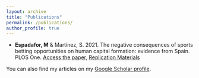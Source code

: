 ```yaml
---
layout: archive
title: "Publications"
permalink: /publications/
author_profile: true
---
```


- **Espadafor, M** & Martínez, S. 2021. The negative consequences of sports betting opportunities on human capital formation: evidence from Spain. PLOS One. [Access the paper](https://journals.plos.org/plosone/article/metrics?id=10.1371/journal.pone.0258857), [Replication Materials](https://doi.org/10.7910/DVN/K4NSBK)

You can also find my articles on my [Google Scholar profile](https://scholar.google.com/citations?user=ehRMwhQAAAAJ&hl=es&oi=ao).

